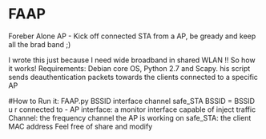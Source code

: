 # FAAP
Foreber Alone AP - Kick off connected STA from a AP, be gready and keep all the brad band ;)

I wrote this just because I need wide broadband in shared WLAN !!
So how it works!
Requirements: Debian core OS, Python 2.7 and Scapy.
his script sends deauthentication packets towards the clients connected to a specific AP

#How to Run it:
FAAP.py BSSID interface channel safe_STA
BSSID = BSSID u r connected to - AP
interface: a monitor interface capable of inject traffic
Channel: the frequency channel the AP is working on
safe_STA: the client MAC address
Feel free of share and modify
